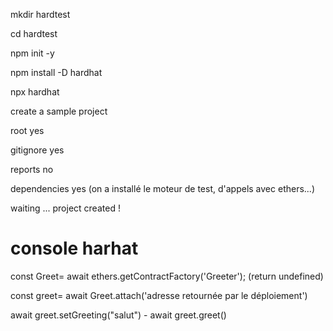 mkdir hardtest 

cd hardtest 

npm init -y 

npm install -D hardhat 

npx hardhat 

create a sample project 

root yes 

gitignore yes 

reports no 

dependencies yes  (on a installé le moteur de test, d'appels avec ethers...)

waiting ... project created !

# console harhat

const Greet= await ethers.getContractFactory('Greeter'); (return undefined)

const greet= await Greet.attach('adresse retournée par le déploiement')

await greet.setGreeting("salut") - await greet.greet()
